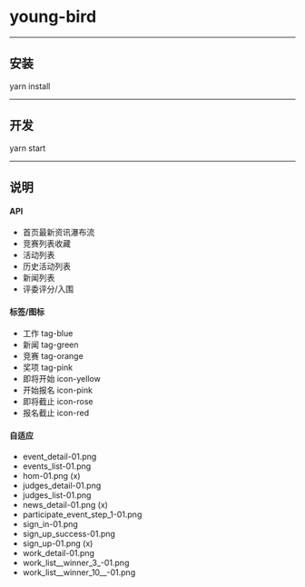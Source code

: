 # young-bird
***

## 安装
yarn install
***

## 开发
yarn start
***

## 说明
#### API
- 首页最新资讯瀑布流
- 竞赛列表收藏
- 活动列表
- 历史活动列表
- 新闻列表
- 评委评分/入围

#### 标签/图标
- 工作 tag-blue
- 新闻 tag-green
- 竞赛 tag-orange
- 奖项 tag-pink
- 即将开始 icon-yellow
- 开始报名 icon-pink
- 即将截止 icon-rose
- 报名截止 icon-red

#### 自适应
- event_detail-01.png
- events_list-01.png
- hom-01.png (x)
- judges_detail-01.png
- judges_list-01.png
- news_detail-01.png (x)
- participate_event_step_1-01.png
- sign_in-01.png
- sign_up_success-01.png
- sign_up-01.png (x)
- work_detail-01.png
- work_list__winner_3_-01.png
- work_list__winner_10__-01.png
